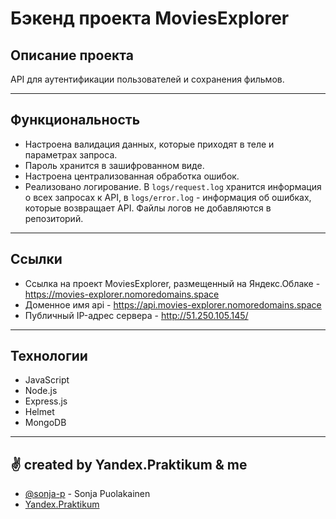 # Бэкенд проекта MoviesExplorer

## Описание проекта 

API для аутентификации пользователей и сохранения фильмов.

---

## Функциональность

- Настроена валидация данных, которые приходят в теле и параметрах запроса.
- Пароль хранится в зашифрованном виде.
- Настроена централизованная обработка ошибок.
- Реализовано логирование. В `logs/request.log` хранится информация о всех запросах к API, в `logs/error.log` - информация об ошибках, которые возвращает API. Файлы логов не добавляются в репозиторий.

---

## Ссылки

* Ссылка на проект MoviesExplorer, размещенный на Яндекс.Облаке - <https://movies-explorer.nomoredomains.space>
* Доменное имя api - <https://api.movies-explorer.nomoredomains.space>
* Публичный IP-адрес сервера - <http://51.250.105.145/>

---

## Технологии

- JavaScript
- Node.js
- Express.js
- Helmet
- MongoDB

---

## ✌ created by Yandex.Praktikum & me

- [@sonja-p](https://github.com/sonja-p) - Sonja Puolakainen
- [Yandex.Praktikum](https://practicum.yandex.ru/)
